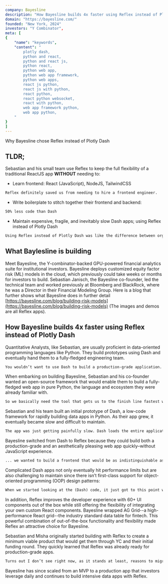 ```yaml
---
company: Bayesline
description: "How Bayesline builds 4x faster using Reflex instead of Plotly Dash"
domain: "https://bayesline.com/"
founded: "New York, 2024"
investors: "Y Combinator",
meta: [
{
    "name": "keywords",
    "content": "
        plotly dash,
        python and react,
        python and react js,
        python react,
        python web app,
        python web app framework,
        python web apps,
        react js python,
        react js with python,
        react python,
        react python websocket,
        react with python,
        web app framework python,
        web app python,
    "
}
]
---
```


Why Bayesline chose Reflex instead of Plotly Dash

## TLDR;

Sebastian and his small team use Reflex to keep the full flexibility of a traditional ReactJS app **WITHOUT** needing to:

* Learn frontend: React (JavaScript), NodeJS, TailwindCSS

```md quote Misha
Reflex definitely saved us from needing to hire a frontend engineer.
```

* Write boilerplate to stitch together their frontend and backend:

```md quote Sebastian
50% less code than Dash
```

* Maintain expensive, fragile, and inevitably slow Dash apps; using Reflex instead of Plotly Dash

```md quote Misha
Using Reflex instead of Plotly Dash was like the difference between organized Legos and a plate of spaghetti
```

## What Baylesline is building

Meet Bayesline, the Y-combinator-backed GPU-powered financial analytics suite for institutional investors.
Bayesline deploys customized equity factor risk (ML) models in the cloud, which previously could take weeks or months for investors to build.
Sebastian Janisch, the Bayesline co-founder, led the technical team and worked previously at Bloomberg and BlackRock, where he was a Director in their Financial Modeling Group.
Here is a blog that further shows what Bayesline does in further detail [https://bayesline.com/blog/building-risk-models](https://bayesline.com/blog/building-risk-models) (The images and demos are all Reflex apps).

## How Bayesline builds 4x faster using Reflex instead of Plotly Dash

Quantitative Analysts, like Sebastian, are usually proficient in data-oriented programming languages like Python.
They build prototypes using Dash and eventually hand them to a fully-fledged engineering team.

```md quote Sebastian
You wouldn’t want to use Dash to build a production-grade application. It’s a prototyping tool. Usually, a UX and engineering team would re-implement everything from scratch. It will take six months for anyone to get hands on it, but we want this now.
```

When embarking on building Bayesline, Sebastian and his co-founder wanted an open-source framework that would enable them to build a fully-fledged web app in pure Python, the language and ecosystem they were already familiar with.

```md quote Sebastian
So we basically need the tool that gets us to the finish line fastest without having to learn (a new framework) and without a super steep learning curve.
```

Sebastian and his team built an initial prototype of Dash, a low-code framework for rapidly building data apps in Python.
As their app grew, it eventually became slow and difficult to maintain.

```md quote Sebastian
The app was just getting painfully slow. Dash loads the entire application, the entire dom of every single page...by definition, almost as the application gets bigger, the performance will just grind, will go down.
```

Bayesline switched from Dash to Reflex because they could build both a production-grade and an aesthetically pleasing web app quickly–without JavaScript experience.

```md quote Sebastian
... we wanted to build a frontend that would be as indistinguishable as possible from one built by professional frontend developers.
```

Complicated Dash apps not only eventually hit performance limits but are also challenging to maintain since there isn’t first-class support for object-oriented programming (OOP) design patterns:

```md quote Sebastian
When we started looking at the (Dash) code, it just got to this point where you’re scared of it because there is no object-oriented notion; the code just turns into an enormous mess because you just have this huge collection of functions.
```

In addition, Reflex improves the developer experience with 60+ UI components out of the box while still offering the flexibility of integrating your own custom React components.
Bayesline wrapped AG Grid--a high-performance React grid--the industry standard data table for fintech.
This powerful combination of out-of-the-box functionality and flexibility made Reflex an attractive choice for Bayesline.

Sebastian and Misha originally started building with Reflex to create a minimum viable product that would get them through YC and their initial funding round.
They quickly learned that Reflex was already ready for production-grade apps.

```md quote Sebastian
Turns out I don’t see right now, as it stands at least, reasons to migrate from Reflex to somewhere else.
```

Bayesline has since scaled from an MVP to a production app that investors leverage daily and continues to build intensive data apps with Reflex.

